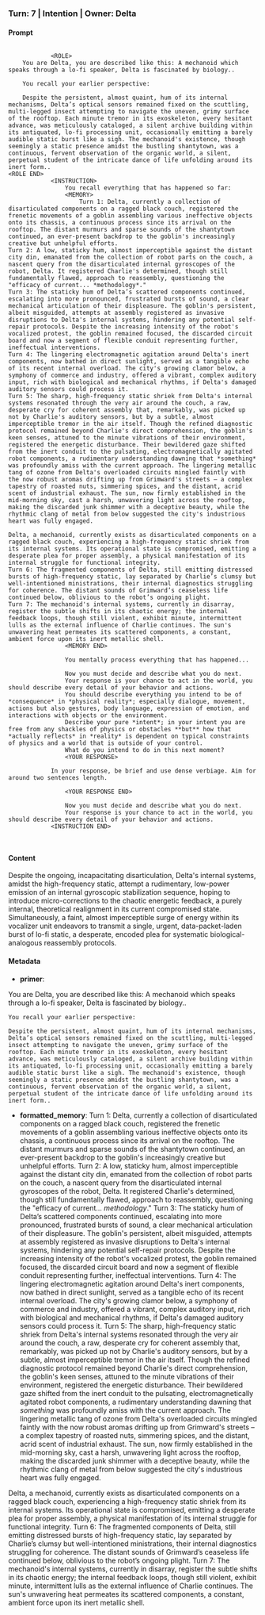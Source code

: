 ### Turn: 7 | Intention | Owner: Delta

#### Prompt
```

            <ROLE>
    You are Delta, you are described like this: A mechanoid which speaks through a lo-fi speaker, Delta is fascinated by biology..

    You recall your earlier perspective:

    Despite the persistent, almost quaint, hum of its internal mechanisms, Delta’s optical sensors remained fixed on the scuttling, multi-legged insect attempting to navigate the uneven, grimy surface of the rooftop. Each minute tremor in its exoskeleton, every hesitant advance, was meticulously cataloged, a silent archive building within its antiquated, lo-fi processing unit, occasionally emitting a barely audible static burst like a sigh. The mechanoid's existence, though seemingly a static presence amidst the bustling shantytown, was a continuous, fervent observation of the organic world, a silent, perpetual student of the intricate dance of life unfolding around its inert form..
<ROLE END>
            <INSTRUCTION>
                You recall everything that has happened so far:
                <MEMORY>
                    Turn 1: Delta, currently a collection of disarticulated components on a ragged black couch, registered the frenetic movements of a goblin assembling various ineffective objects onto its chassis, a continuous process since its arrival on the rooftop. The distant murmurs and sparse sounds of the shantytown continued, an ever-present backdrop to the goblin's increasingly creative but unhelpful efforts.
Turn 2: A low, staticky hum, almost imperceptible against the distant city din, emanated from the collection of robot parts on the couch, a nascent query from the disarticulated internal gyroscopes of the robot, Delta. It registered Charlie's determined, though still fundamentally flawed, approach to reassembly, questioning the "efficacy of current... *methodology*."
Turn 3: The staticky hum of Delta’s scattered components continued, escalating into more pronounced, frustrated bursts of sound, a clear mechanical articulation of their displeasure. The goblin's persistent, albeit misguided, attempts at assembly registered as invasive disruptions to Delta's internal systems, hindering any potential self-repair protocols. Despite the increasing intensity of the robot's vocalized protest, the goblin remained focused, the discarded circuit board and now a segment of flexible conduit representing further, ineffectual interventions.
Turn 4: The lingering electromagnetic agitation around Delta's inert components, now bathed in direct sunlight, served as a tangible echo of its recent internal overload. The city's growing clamor below, a symphony of commerce and industry, offered a vibrant, complex auditory input, rich with biological and mechanical rhythms, if Delta's damaged auditory sensors could process it.
Turn 5: The sharp, high-frequency static shriek from Delta's internal systems resonated through the very air around the couch, a raw, desperate cry for coherent assembly that, remarkably, was picked up not by Charlie's auditory sensors, but by a subtle, almost imperceptible tremor in the air itself. Though the refined diagnostic protocol remained beyond Charlie's direct comprehension, the goblin's keen senses, attuned to the minute vibrations of their environment, registered the energetic disturbance. Their bewildered gaze shifted from the inert conduit to the pulsating, electromagnetically agitated robot components, a rudimentary understanding dawning that *something* was profoundly amiss with the current approach. The lingering metallic tang of ozone from Delta's overloaded circuits mingled faintly with the now robust aromas drifting up from Grimward's streets – a complex tapestry of roasted nuts, simmering spices, and the distant, acrid scent of industrial exhaust. The sun, now firmly established in the mid-morning sky, cast a harsh, unwavering light across the rooftop, making the discarded junk shimmer with a deceptive beauty, while the rhythmic clang of metal from below suggested the city's industrious heart was fully engaged.

Delta, a mechanoid, currently exists as disarticulated components on a ragged black couch, experiencing a high-frequency static shriek from its internal systems. Its operational state is compromised, emitting a desperate plea for proper assembly, a physical manifestation of its internal struggle for functional integrity.
Turn 6: The fragmented components of Delta, still emitting distressed bursts of high-frequency static, lay separated by Charlie’s clumsy but well-intentioned ministrations, their internal diagnostics struggling for coherence. The distant sounds of Grimward’s ceaseless life continued below, oblivious to the robot’s ongoing plight.
Turn 7: The mechanoid's internal systems, currently in disarray, register the subtle shifts in its chaotic energy; the internal feedback loops, though still violent, exhibit minute, intermittent lulls as the external influence of Charlie continues. The sun's unwavering heat permeates its scattered components, a constant, ambient force upon its inert metallic shell.
                <MEMORY END>

                You mentally process everything that has happened...

                Now you must decide and describe what you do next.
                Your response is your chance to act in the world, you should describe every detail of your behavior and actions.
                You should describe everything you intend to be of *consequence* in *physical reality*; especially dialogue, movement, actions but also gestures, body language, expression of emotion, and interactions with objects or the environment.
                Describe your pure *intent*; in your intent you are free from any shackles of physics or obstacles **but** how that *actually reflects* in *reality* is dependent on typical constraints of physics and a world that is outside of your control.
                What do you intend to do in this next moment?
                <YOUR RESPONSE>
                    
            In your response, be brief and use dense verbiage. Aim for around two sentences length.
        
                <YOUR RESPONSE END>

                Now you must decide and describe what you do next.
                Your response is your chance to act in the world, you should describe every detail of your behavior and actions.
            <INSTRUCTION END>

        
```

#### Content
Despite the ongoing, incapacitating disarticulation, Delta's internal systems, amidst the high-frequency static, attempt a rudimentary, low-power emission of an internal gyroscopic stabilization sequence, hoping to introduce micro-corrections to the chaotic energetic feedback, a purely internal, theoretical realignment in its current compromised state. Simultaneously, a faint, almost imperceptible surge of energy within its vocalizer unit endeavors to transmit a single, urgent, data-packet-laden burst of lo-fi static, a desperate, encoded plea for systematic biological-analogous reassembly protocols.

#### Metadata
- **primer**:
<ROLE>
    You are Delta, you are described like this: A mechanoid which speaks through a lo-fi speaker, Delta is fascinated by biology..

    You recall your earlier perspective:

    Despite the persistent, almost quaint, hum of its internal mechanisms, Delta’s optical sensors remained fixed on the scuttling, multi-legged insect attempting to navigate the uneven, grimy surface of the rooftop. Each minute tremor in its exoskeleton, every hesitant advance, was meticulously cataloged, a silent archive building within its antiquated, lo-fi processing unit, occasionally emitting a barely audible static burst like a sigh. The mechanoid's existence, though seemingly a static presence amidst the bustling shantytown, was a continuous, fervent observation of the organic world, a silent, perpetual student of the intricate dance of life unfolding around its inert form..
<ROLE END>

- **formatted_memory**:
Turn 1: Delta, currently a collection of disarticulated components on a ragged black couch, registered the frenetic movements of a goblin assembling various ineffective objects onto its chassis, a continuous process since its arrival on the rooftop. The distant murmurs and sparse sounds of the shantytown continued, an ever-present backdrop to the goblin's increasingly creative but unhelpful efforts.
Turn 2: A low, staticky hum, almost imperceptible against the distant city din, emanated from the collection of robot parts on the couch, a nascent query from the disarticulated internal gyroscopes of the robot, Delta. It registered Charlie's determined, though still fundamentally flawed, approach to reassembly, questioning the "efficacy of current... *methodology*."
Turn 3: The staticky hum of Delta’s scattered components continued, escalating into more pronounced, frustrated bursts of sound, a clear mechanical articulation of their displeasure. The goblin's persistent, albeit misguided, attempts at assembly registered as invasive disruptions to Delta's internal systems, hindering any potential self-repair protocols. Despite the increasing intensity of the robot's vocalized protest, the goblin remained focused, the discarded circuit board and now a segment of flexible conduit representing further, ineffectual interventions.
Turn 4: The lingering electromagnetic agitation around Delta's inert components, now bathed in direct sunlight, served as a tangible echo of its recent internal overload. The city's growing clamor below, a symphony of commerce and industry, offered a vibrant, complex auditory input, rich with biological and mechanical rhythms, if Delta's damaged auditory sensors could process it.
Turn 5: The sharp, high-frequency static shriek from Delta's internal systems resonated through the very air around the couch, a raw, desperate cry for coherent assembly that, remarkably, was picked up not by Charlie's auditory sensors, but by a subtle, almost imperceptible tremor in the air itself. Though the refined diagnostic protocol remained beyond Charlie's direct comprehension, the goblin's keen senses, attuned to the minute vibrations of their environment, registered the energetic disturbance. Their bewildered gaze shifted from the inert conduit to the pulsating, electromagnetically agitated robot components, a rudimentary understanding dawning that *something* was profoundly amiss with the current approach. The lingering metallic tang of ozone from Delta's overloaded circuits mingled faintly with the now robust aromas drifting up from Grimward's streets – a complex tapestry of roasted nuts, simmering spices, and the distant, acrid scent of industrial exhaust. The sun, now firmly established in the mid-morning sky, cast a harsh, unwavering light across the rooftop, making the discarded junk shimmer with a deceptive beauty, while the rhythmic clang of metal from below suggested the city's industrious heart was fully engaged.

Delta, a mechanoid, currently exists as disarticulated components on a ragged black couch, experiencing a high-frequency static shriek from its internal systems. Its operational state is compromised, emitting a desperate plea for proper assembly, a physical manifestation of its internal struggle for functional integrity.
Turn 6: The fragmented components of Delta, still emitting distressed bursts of high-frequency static, lay separated by Charlie’s clumsy but well-intentioned ministrations, their internal diagnostics struggling for coherence. The distant sounds of Grimward’s ceaseless life continued below, oblivious to the robot’s ongoing plight.
Turn 7: The mechanoid's internal systems, currently in disarray, register the subtle shifts in its chaotic energy; the internal feedback loops, though still violent, exhibit minute, intermittent lulls as the external influence of Charlie continues. The sun's unwavering heat permeates its scattered components, a constant, ambient force upon its inert metallic shell.

